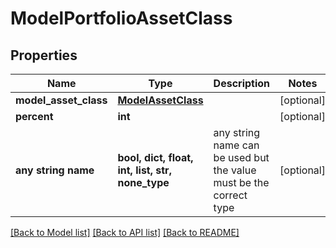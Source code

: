 # ModelPortfolioAssetClass


## Properties
Name | Type | Description | Notes
------------ | ------------- | ------------- | -------------
**model_asset_class** | [**ModelAssetClass**](ModelAssetClass.md) |  | [optional] 
**percent** | **int** |  | [optional] 
**any string name** | **bool, dict, float, int, list, str, none_type** | any string name can be used but the value must be the correct type | [optional]

[[Back to Model list]](../README.md#documentation-for-models) [[Back to API list]](../README.md#documentation-for-api-endpoints) [[Back to README]](../README.md)



